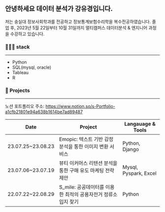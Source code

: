 ## 안녕하세요 데이터 분석가 강유경입니다.
저는 숭실대 정보사회학과를 전공하고 정보통계보험수리학을 복수전공하였습니다.
졸업 후, 2023년 5월 22일부터 10월 31일까지 멀티캠퍼스 데이터분석 & 엔지니어 과정을 수강하고 있습니다.

### 👩🏻‍💻 stack
---
- Python
- SQL(mysql, oracle)
- Tableau
- R

### 📑 Projects
---
노션 포트폴리오 주소: https://www.notion.so/s-Portfolio-a1cfb21801e94a638b1614be7ad89487

| Date | Project | Langauage & Tools |
| --- | --- | --- |
| 23.07.25~23.08.23 | Emopic: 텍스트 기반 감정분석을 통한 이미지 변환 서비스 | Python, Django |
| 23.07.06~23.07.19 | 뷰티 이커머스 리텐션 분석을 통한 구매 유도 마케팅 전략 제안 | Mysql, Pyspark, Excel |
| 22.07.22~22.08.29 | S_mile: 공공데이터를 이용한 최적의 공용자전거 정류소 입지 찾기 | Python |
